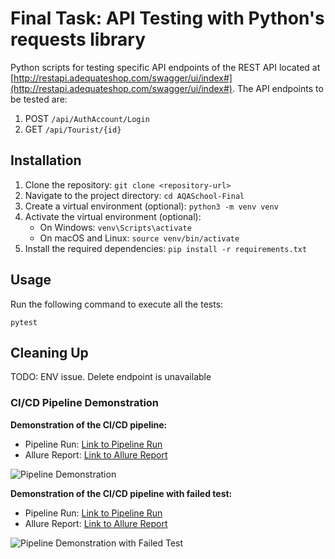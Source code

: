 # Final Task:  API Testing with Python's requests library

Python scripts for testing specific API endpoints of the REST API located at [http://restapi.adequateshop.com/swagger/ui/index#](http://restapi.adequateshop.com/swagger/ui/index#). The API endpoints to be tested are:

1. POST `/api/AuthAccount/Login`
2. GET `/api/Tourist/{id}`


## Installation

1. Clone the repository: `git clone <repository-url>`
2. Navigate to the project directory: `cd AQASchool-Final`
3. Create a virtual environment (optional): `python3 -m venv venv`
4. Activate the virtual environment (optional):
   - On Windows: `venv\Scripts\activate`
   - On macOS and Linux: `source venv/bin/activate`
5. Install the required dependencies: `pip install -r requirements.txt`

## Usage

Run the following command to execute all the tests:

   ```
   pytest
   ```

## Cleaning Up

TODO: ENV issue. Delete endpoint is unavailable

### CI/CD Pipeline Demonstration

**Demonstration of the CI/CD pipeline:**

- Pipeline Run: [Link to Pipeline Run](https://github.com/A-S-A-S/AQASchool-Final/actions/runs/5247623217/jobs/9478019885)
- Allure Report: [Link to Allure Report](https://a-s-a-s.github.io/AQASchool-Final/12/#)

![Pipeline Demonstration](https://i.imgur.com/FnpTb9w.png)

**Demonstration of the CI/CD pipeline with failed test:**

- Pipeline Run: [Link to Pipeline Run](https://github.com/A-S-A-S/AQASchool-Final/actions/runs/5247774303/jobs/9478370093)
- Allure Report: [Link to Allure Report](https://a-s-a-s.github.io/AQASchool-Final/15/#)

![Pipeline Demonstration with Failed Test](https://i.imgur.com/tJhPS93.png)
